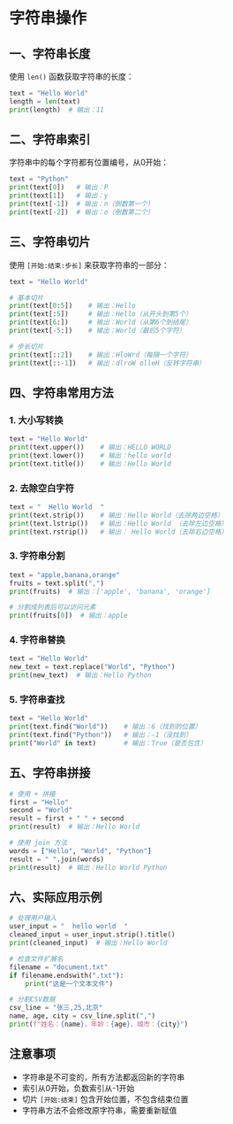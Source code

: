 # 字符串操作

## 一、字符串长度

使用 `len()` 函数获取字符串的长度：

```python
text = "Hello World"
length = len(text)
print(length)  # 输出：11
```

## 二、字符串索引

字符串中的每个字符都有位置编号，从0开始：

```python
text = "Python"
print(text[0])   # 输出：P
print(text[1])   # 输出：y
print(text[-1])  # 输出：n（倒数第一个）
print(text[-2])  # 输出：o（倒数第二个）
```

## 三、字符串切片

使用 `[开始:结束:步长]` 来获取字符串的一部分：

```python
text = "Hello World"

# 基本切片
print(text[0:5])    # 输出：Hello
print(text[:5])     # 输出：Hello（从开头到第5个）
print(text[6:])     # 输出：World（从第6个到结尾）
print(text[-5:])    # 输出：World（最后5个字符）

# 步长切片
print(text[::2])    # 输出：HloWrd（每隔一个字符）
print(text[::-1])   # 输出：dlroW olleH（反转字符串）
```

## 四、字符串常用方法

### 1. 大小写转换

```python
text = "Hello World"
print(text.upper())    # 输出：HELLO WORLD
print(text.lower())    # 输出：hello world
print(text.title())    # 输出：Hello World
```

### 2. 去除空白字符

```python
text = "  Hello World  "
print(text.strip())    # 输出：Hello World（去除两边空格）
print(text.lstrip())   # 输出：Hello World （去除左边空格）
print(text.rstrip())   # 输出： Hello World（去除右边空格）
```

### 3. 字符串分割

```python
text = "apple,banana,orange"
fruits = text.split(",")
print(fruits)  # 输出：['apple', 'banana', 'orange']

# 分割成列表后可以访问元素
print(fruits[0])  # 输出：apple
```

### 4. 字符串替换

```python
text = "Hello World"
new_text = text.replace("World", "Python")
print(new_text)  # 输出：Hello Python
```

### 5. 字符串查找

```python
text = "Hello World"
print(text.find("World"))    # 输出：6（找到的位置）
print(text.find("Python"))   # 输出：-1（没找到）
print("World" in text)       # 输出：True（是否包含）
```

## 五、字符串拼接

```python
# 使用 + 拼接
first = "Hello"
second = "World"
result = first + " " + second
print(result)  # 输出：Hello World

# 使用 join 方法
words = ["Hello", "World", "Python"]
result = " ".join(words)
print(result)  # 输出：Hello World Python
```

## 六、实际应用示例

```python
# 处理用户输入
user_input = "  hello world  "
cleaned_input = user_input.strip().title()
print(cleaned_input)  # 输出：Hello World

# 检查文件扩展名
filename = "document.txt"
if filename.endswith(".txt"):
    print("这是一个文本文件")

# 分割CSV数据
csv_line = "张三,25,北京"
name, age, city = csv_line.split(",")
print(f"姓名：{name}，年龄：{age}，城市：{city}")
```

## 注意事项

- 字符串是不可变的，所有方法都返回新的字符串
- 索引从0开始，负数索引从-1开始
- 切片 `[开始:结束]` 包含开始位置，不包含结束位置
- 字符串方法不会修改原字符串，需要重新赋值
